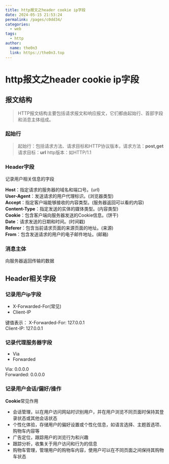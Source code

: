 ```yaml
---
title: http报文之header cookie ip字段
date: 2024-05-15 21:53:24
permalink: /pages/c0dd34/
categories:
  - web
tags:
  - http
author: 
  name: the0n3
  link: https://the0n3.top
---
```

# http报文之header cookie ip字段

## 报文结构

> HTTP报文结构主要包括请求报文和响应报文，它们都由起始行、首部字段和消息主体组成。

### 起始行

> 起始行：包括请求方法、请求目标和HTTP协议版本，请求方法：**post,get**   请求目标：**url**  http版本：如HTTP/1.1

### Header字段

记录用户相关信息的字段

**Host**：指定请求的服务器的域名和端口号。(url)  
**User-Agent**：发送请求的用户代理标识。(浏览器类型)  
**Accept**：指定客户端能够接收的内容类型。(服务器返回可以看的内容)  
**Content-Type**：指定发送的实体的媒体类型。(内容类型)  
**Cookie**：包含客户端向服务器发送的Cookie信息。(饼干)  
**Date**：请求发送的日期和时间。(时间戳)  
**Referer**：包含当前请求页面的来源页面的地址。(来源)  
**From**：包含发送请求的用户的电子邮件地址。(邮箱)  
 
  

### 消息主体

向服务器返回传输的数据  

## Header相关字段

### 记录用户ip字段

- X-Forwarded-For(常见)
- Client-IP

键值表示：
X-Forwarded-For: 127.0.0.1  
Client-IP: 127.0.0.1

### 记录代理服务器字段

- Via
- Forwarded

Via: 0.0.0.0  
Forwarded: 0.0.0.0  

### 记录用户会话/偏好/操作

**Cookie**常见作用

- 会话管理，以在用户访问网站时识别用户，并在用户浏览不同页面时保持其登录状态或其他会话状态
- 个性化体验，存储用户的偏好设置或个性化信息，如语言选择、主题首选项、购物车内容等
- 广告定位，跟踪用户的浏览行为和兴趣
- 跟踪分析，收集关于用户访问和行为的信息
- 购物车管理，管理用户的购物车内容，使用户可以在不同页面之间保持其购物车状态
  